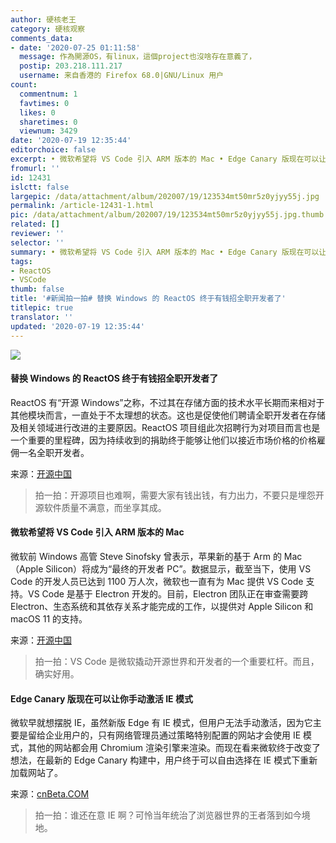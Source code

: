 ```yaml
---
author: 硬核老王
category: 硬核观察
comments_data:
- date: '2020-07-25 01:11:58'
  message: 作為開源OS，有linux，這個project也沒啥存在意義了，
  postip: 203.218.111.217
  username: 来自香港的 Firefox 68.0|GNU/Linux 用户
count:
  commentnum: 1
  favtimes: 0
  likes: 0
  sharetimes: 0
  viewnum: 3429
date: '2020-07-19 12:35:44'
editorchoice: false
excerpt: • 微软希望将 VS Code 引入 ARM 版本的 Mac • Edge Canary 版现在可以让你手动激活 IE 模式
fromurl: ''
id: 12431
islctt: false
largepic: /data/attachment/album/202007/19/123534mt50mr5z0yjyy55j.jpg
permalink: /article-12431-1.html
pic: /data/attachment/album/202007/19/123534mt50mr5z0yjyy55j.jpg.thumb.jpg
related: []
reviewer: ''
selector: ''
summary: • 微软希望将 VS Code 引入 ARM 版本的 Mac • Edge Canary 版现在可以让你手动激活 IE 模式
tags:
- ReactOS
- VSCode
thumb: false
title: '#新闻拍一拍# 替换 Windows 的 ReactOS 终于有钱招全职开发者了'
titlepic: true
translator: ''
updated: '2020-07-19 12:35:44'
---
```


![](/data/attachment/album/202007/19/123534mt50mr5z0yjyy55j.jpg)


#### 替换 Windows 的 ReactOS 终于有钱招全职开发者了


ReactOS 有“开源 Windows”之称，不过其在存储方面的技术水平长期而来相对于其他模块而言，一直处于不太理想的状态。这也是促使他们聘请全职开发者在存储及相关领域进行改进的主要原因。ReactOS 项目组此次招聘行为对项目而言也是一个重要的里程碑，因为持续收到的捐助终于能够让他们以接近市场价格的价格雇佣一名全职开发者。


来源：[开源中国](https://www.oschina.net/news/117195/reactos-storage-development)



> 
> 拍一拍：开源项目也难啊，需要大家有钱出钱，有力出力，不要只是埋怨开源软件质量不满意，而坐享其成。
> 
> 
> 


#### 微软希望将 VS Code 引入 ARM 版本的 Mac


微软前 Windows 高管 Steve Sinofsky 曾表示，苹果新的基于 Arm 的 Mac（Apple Silicon）将成为“最终的开发者 PC”。数据显示，截至当下，使用 VS Code 的开发人员已达到 1100 万人次，微软也一直有为 Mac 提供 VS Code 支持。VS Code 是基于 Electron 开发的。目前，Electron 团队正在审查需要跨 Electron、生态系统和其依存关系才能完成的工作，以提供对 Apple Silicon 和 macOS 11 的支持。


来源：[开源中国](https://www.oschina.net/news/117286/microsoft-vs-code-apples-mac-on-arm-silicon)



> 
> 拍一拍：VS Code 是微软撬动开源世界和开发者的一个重要杠杆。而且，确实好用。
> 
> 
> 


#### Edge Canary 版现在可以让你手动激活 IE 模式


微软早就想摆脱 IE，虽然新版 Edge 有 IE 模式，但用户无法手动激活，因为它主要是留给企业用户的，只有网络管理员通过策略特别配置的网站才会使用 IE 模式，其他的网站都会用 Chromium 渲染引擎来渲染。而现在看来微软终于改变了想法，在最新的 Edge Canary 构建中，用户终于可以自由选择在 IE 模式下重新加载网站了。


来源：[cnBeta.COM](https://www.cnbeta.com/articles/tech/1004901.htm)



> 
> 拍一拍：谁还在意 IE 啊？可怜当年统治了浏览器世界的王者落到如今境地。
> 
> 
>